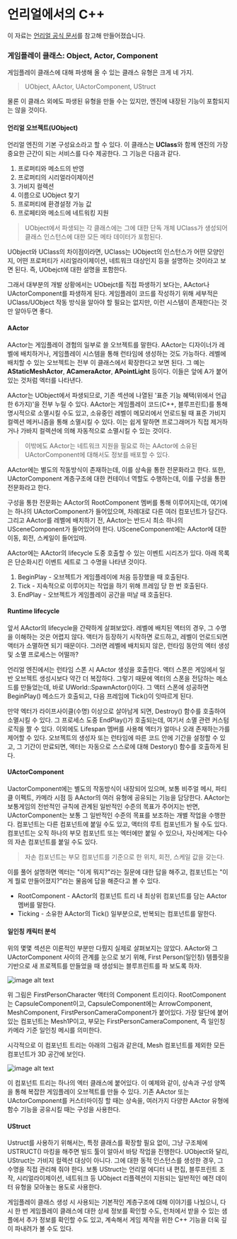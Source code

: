 # 언리얼에서의 C++



이 자료는 [언리얼 공식 문서](http://api.unrealengine.com/KOR/Programming/Introduction/index.html)를 참고해 만들어졌습니다.



### 게임플레이 클래스: Object, Actor, Component

게임플레이 클래스에 대해 파생해 올 수 있는 클래스 유형은 크게 네 가지.

>  UObject, AActor, UActorComponent, UStruct



물론 이 클래스 외에도 파생된 유형을 만들 수는 있지만, 엔진에 내장된 기능이 포함되지는 않을 것이다.



#### 언리얼 오브젝트(UObject)



언리얼 엔진의 기본 구성요소라고 할 수 있다. 이 클래스는 **UClass**와 함께 엔진의 가장 중요한 근간이 되는 서비스를 다수 제공한다. 그 기능은 다음과 같다.



1. 프로퍼티와 메소드의 반영
2. 프로퍼티의 시리얼라이제이션
3. 가비지 컬렉션
4. 이름으로 UObject 찾기
5. 프로퍼티에 환경설정 가능 값
6. 프로페티와 메소드에 네트워킹 지원

> UObject에서 파생되는 각 클래스에는 그에 대한 단독 개체 UClass가 생성되어 클래스 인스턴스에 대한 모든 메타 데이터가 포함된다.

UObject와 UClass의 차이점이라면, UClass는 UObject의 인스턴스가 어떤 모양인지, 어떤 프로퍼티가 시리얼라이제이션, 네트워크 대상인지 등을 설명하는 것이라고 보면 된다. 즉, UObejct에 대한 설명을 포함한다.

그래서 대부분의 개발 상황에서는 UObejct를 직접 파생하기 보다는, AActor나 UActorComponent를 파생하게 된다. 게임플레이 코드를 작성하기 위해 세부적은 UClass/UObject 작동 방식을 알아야 할 필요는 없지만, 이런 시스템이 존재한다는 것만 알아두면 좋다.



#### AActor

AActor는 게임플레이 경험의 일부로 쓸 오브젝트를 말한다. AActor는 디자이너가 레벨에 배치하거나, 게임플레이 시스템을 통해 런타임에 생성하는 것도 가능하다. 레벨에 배치할 수 있는 오브젝트는 전부 이 클래스에서 확장한다고 보면 된다. 그 예는 **AStaticMeshActor**, **ACameraActor**, **APointLight** 등이다. 이들은 앞에 A가 붙어있는 것처럼 엑터를 나타낸다.

AActor는 UObject에서 파생되므로, 기존 섹션에 나열된 '표준 기능 혜택(위에서 언급한 6가지)'을 전부 누릴 수 있다. AActor는 게임플레이 코드(C++, 블루프린트)를 통해 명시적으로 소멸시킬 수도 있고, 소유중인 레벨이 메모리에서 언로드될 때 표준 가비지 컬렉션 메커니즘을 통해 소멸시킬 수 있다. 이는 쉽게 말하면 프로그래머가 직접 제거하거나 가바지 컬렉션에 의해 자동적으로 소멸시킬 수 있는 것이다.



> 이밖에도 AActor는 네트워크  지원을 필요로 하는 AActor에 소유된 UActorComponent에 대해서도 정보를 배포할 수 있다. 



AActor에는 별도의 작동방식이 존재하는데, 이를 상속을 통한 전문화라고 한다. 또한, UActorComponent 계층구조에 대한 컨테이너 역할도 수행하는데, 이를 구성을 통한 전문화라고 한다. 

구성을 통한 전문화는 AActor의 RootComponent 멤버를 통해 이루어지는데, 여기에는 하나의 UActorComponent가 들어있으며, 차례대로 다른 여러 컴포넌트가 담긴다. 그리고 AActor를 레벨에 배치하기 전, AActor는 반드시 최소 하나의 USceneComponent가 들어있어야 한다. USceneComponent에는 AActor에 대한 이동, 회전, 스케일이 들어있따.



AActor에는 AActor의 lifecycle 도중 호출할 수 있는 이벤트 시리즈가 있다. 아래 목록은 단순화시킨 이벤트 세트로 그 수명을 나타낸 것이다.

1. BeginPlay - 오브젝트가 게임플레이에 처음 등장했을 때 호출된다.
2. Tick - 지속적으로 이루어지는 작업을 하기 위해 프레임 당 한 번 호출된다.
3.  EndPlay - 오브젝트가 게임플레이 공간을 떠날 때 호출된다.



#### Runtime lifecycle

앞서 AActor의 lifecycle을 간략하게 살펴보았다. 레벨에 배치된 액터의 경우, 그 수명을 이해하는 것은 어렵지 않다. 액터가 등장하기 시작하면 로드하고, 레벨이 언로드되면 액터가 소멸하면 되기 때문이다. 그러면 레벨에 배치되지 않은, 런타임 동안의 엑터 생성 및 소멸 프로세스는 어떨까?

언리얼 엔진에서는 런타임 스폰 시 AActor 생성을 호출한다. 액터 스폰은 게임에서 일반 오브젝트 생성시보다 약간 더 복잡하다. 그렇기 때문에 엑터의 스폰을 전담하는 메소드를 만들었는데, 바로 UWorld::SpawnActor()이다. 그 액터 스폰에 성공하면 BeginPlay() 메소드가 호출되고, 다음 프레임에 Tick()이 잇따르게 된다. 



만약 엑터가 라이프사이클(수명) 이상으로 살아남게 되면, Destroy() 함수를 호출하여 소멸시킬 수 있다. 그 프로세스 도중 EndPlay()가 호출되는데, 여기서 소멸 관련 커스텀 로직을 짤 수 있다. 이외에도 Lifespan 멤버를 사용해 엑터가 얼마나 오래 존재하는가를 제어할 수 있다. 오브젝트의 생성자 또는 런타임에 따른 코드 안에 기간을 설정할 수 있고, 그 기간이 만료되면, 엑터는 자동으로 스스로에 대해 Destory() 함수를 호출하게 된다.



#### UActorComponent

UactorComponent에는 별도의 작동방식이 내장되어 있으며, 보통 비주얼 메시, 파티클 이펙트, 카메라 시점 등 AActor의 여러 유형에 공유되는 기능을 담당한다. AActor는 보통게임의 전반적인 규칙에 관계된 일반적인 수준의 목표가 주어지는 반면, UActorComponent는 보통 그 일반적인 수준의 목표를 보조하는 개별 작업을 수행한다. 컴포넌트는 다른 컴포넌트에 붙일 수도 있고, 액터의 루트 컴포넌트가 될 수도 있다. 컴포넌트는 오직 하나의 부모 컴포넌트 또는 엑터에만 붙일 수 있으나, 자신에게는 다수의 자손 컴포넌트를 붙일 수도 있다.



> 자손 컴포넌트는 부모 컴포넌트를 기준으로 한 위치, 회전, 스케일 값을 갖는다.



이를 풀어 설명하면 엑터는 "이게 뭐지?"라는 질문에 대한 답을 해주고, 컴포넌트는 "이게 뭘로 만들어졌지?"라는 물음에 답을 해준다고 볼 수 있다.



* RootComponent - AActor의 컴포넌트 트리 내 최상위 컴포넌트를 담는 AActor 멤버를 말한다.
* Ticking - 소유한 AActor의 Tick() 일부분으로, 반복되는 컴포넌트를 말한다.



#### 일인칭 캐릭터 분석

위의 몇몇 섹션은 이론적인 부분만 다뤘지 실제로 살펴보지는 않았다. AActor와 그 UActorComponent 사이의 관계를 눈으로 보기 위해, First Person(일인칭) 템플릿을 기반으로 새 프로젝트를 만들었을 때 생성되는 블루프린트를 파 보도록 하자.



![image alt text](http://api.unrealengine.com/images/Programming/Introduction/image_14.jpg)



위 그림은 FirstPersonCharacter 액터의 Component 트리이다. RootComponent는 CapsuleComponent이고, CapsuleComponent에는 ArrowComponent, MeshComponent, FirstPersonCameraComponent가 붙어있다. 가장 말단에 붙어있는 컴포넌트는 Mesh1P이고, 부모는 FirstPersonCameraComponent, 즉 일인칭 카메라 기준 일인칭 메시를 의미한다.



시각적으로 이 컴포넌트 트리는 아래의 그림과 같은데, Mesh 컴포넌트를 제외한 모든 컴포넌트가 3D 공간에 보인다.



![image alt text](http://api.unrealengine.com/images/Programming/Introduction/image_15.jpg)



이 컴포넌트 트리는 하나의 엑터 클래스에 붙어있다. 이 예제와 같이, 상속과 구성 양쪽을 통해 복잡한 게임플레이 오브젝트를 만들 수 있다. 기존 AActor 또는 UActorComponent를 커스터마이징 할 때는 상속을, 여러가지 다양한 AActor 유형에 함수 기능을 공유시킬 때는 구성을 사용한다.



#### UStruct

Ustruct를 사용하기 위해서는, 특정 클래스를 확장할 필요 없이, 그냥 구조체에 USTRUCT() 마킹을 해주면 빌드 툴이 알아서 바탕 작업을 진행한다. UObject와 달리, UStruct는 가비지 컬렉션 대상이 아니다. 그에 대한 동적 인스턴스를 생성한 경우, 그 수명을 직접 관리해 줘야 한다. 보통 UStruct는 언리얼 에디터 내 편집, 블루프린트 조작, 시리얼라이제이션, 네트워크 등 UObject 리플렉션이 지원되는 일반적인 예전 데이터 유형을 모아놓는 용도로 사용한다.

게임플레이 클래스 생성 시 사용되는 기본적인 계층구조에 대해 이야기를 나눴으니, 다시 한 번 게임플레이 클래스에 대한 상세 정보를 확인할 수도, 런처에서 받을 수 있는 샘플에서 추가 정보를 확인할 수도 있고, 계속해서 게임 제작을 위한 C++ 기능을 더욱 깊이 파내려가 볼 수도 있다.